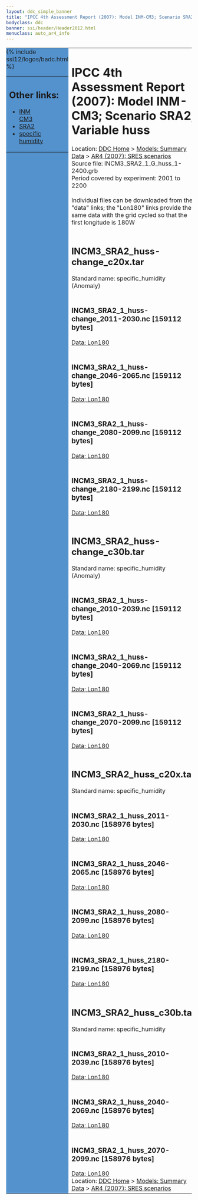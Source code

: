 ```yaml
---
layout: ddc_simple_banner
title: "IPCC 4th Assessment Report (2007): Model INM-CM3; Scenario SRA2; Variable huss"
bodyclass: ddc
banner: ssi/header/Header2012.html
menuclass: auto_ar4_info
---
```



<table width="100%" border="0" cellspacing="0" cellpadding="0" style="border-collapse: collapse;">
<tr style="margin:0;padding:0;border:0;">
<td style="margin:0;padding:0;border:0;height:1pt;width:150pt;background:#5492CD;" valign="top" >

<div id="lh-col2" class="auto_ar4_info">
<table class="menumain" bgcolor="#5492CD" cellspacing="0" width="100%" border="0">
<tr><td>
<h2> Other links:</h2>
<ul>
<li><a href="/auto/ar4/model-INM-CM3.html">INM<br/>CM3</a></li>
<li><a href="/auto/ar4/scenario-SRA2.html">SRA2</a></li>
<li><a href="/auto/ar4/var-specific_humidity.html">specific humidity</a></li>
</ul>
</td></tr>
{% include ssi12/logos/badc.html %}
</table>
</div>
</td>
<td><h1>IPCC 4th Assessment Report (2007): Model INM-CM3; Scenario SRA2; Variable huss</h1>

<!-- Breadcrumb1 -->
<div id="breadcrumb1" align="left">
Location: <a href="/index.html">DDC Home</a> > <a href="/sim/gcm_clim/">Models: Summary Data</a>
> <a href="/sim/gcm_clim/SRES_AR4/index.html">AR4 (2007): SRES scenarios</a>
</div>
<!-- End of Breadcrumb1 -->Source file: INCM3_SRA2_1_G_huss_1-2400.grb
<br/>
Period covered by experiment: 2001 to 2200<br/>
<br/>Individual files can be downloaded from the "data" links; the "Lon180" links provide the same data
         with the grid cycled so that the first longitude is 180W<br/>
<br/><h2>INCM3_SRA2_huss-change_c20x.tar</h2>
Standard name: specific_humidity (Anomaly)<br>
<br/><h3>INCM3_SRA2_1_huss-change_2011-2030.nc [159112 bytes]</h3>
<a href="http://apps.ipcc-data.org/cgi-bin/downl/ar4_nc/huss/INCM3_SRA2_1_huss-change_2011-2030.nc">Data; </a><a href="http://apps.ipcc-data.org/cgi-bin/downl/ar4_nc/huss/INCM3_SRA2_1_huss-change_2011-2030.cyto180.nc"> Lon180</a><br/>
<br/><h3>INCM3_SRA2_1_huss-change_2046-2065.nc [159112 bytes]</h3>
<a href="http://apps.ipcc-data.org/cgi-bin/downl/ar4_nc/huss/INCM3_SRA2_1_huss-change_2046-2065.nc">Data; </a><a href="http://apps.ipcc-data.org/cgi-bin/downl/ar4_nc/huss/INCM3_SRA2_1_huss-change_2046-2065.cyto180.nc"> Lon180</a><br/>
<br/><h3>INCM3_SRA2_1_huss-change_2080-2099.nc [159112 bytes]</h3>
<a href="http://apps.ipcc-data.org/cgi-bin/downl/ar4_nc/huss/INCM3_SRA2_1_huss-change_2080-2099.nc">Data; </a><a href="http://apps.ipcc-data.org/cgi-bin/downl/ar4_nc/huss/INCM3_SRA2_1_huss-change_2080-2099.cyto180.nc"> Lon180</a><br/>
<br/><h3>INCM3_SRA2_1_huss-change_2180-2199.nc [159112 bytes]</h3>
<a href="http://apps.ipcc-data.org/cgi-bin/downl/ar4_nc/huss/INCM3_SRA2_1_huss-change_2180-2199.nc">Data; </a><a href="http://apps.ipcc-data.org/cgi-bin/downl/ar4_nc/huss/INCM3_SRA2_1_huss-change_2180-2199.cyto180.nc"> Lon180</a><br/>
<br/><h2>INCM3_SRA2_huss-change_c30b.tar</h2>
Standard name: specific_humidity (Anomaly)<br>
<br/><h3>INCM3_SRA2_1_huss-change_2010-2039.nc [159112 bytes]</h3>
<a href="http://apps.ipcc-data.org/cgi-bin/downl/ar4_nc/huss/INCM3_SRA2_1_huss-change_2010-2039.nc">Data; </a><a href="http://apps.ipcc-data.org/cgi-bin/downl/ar4_nc/huss/INCM3_SRA2_1_huss-change_2010-2039.cyto180.nc"> Lon180</a><br/>
<br/><h3>INCM3_SRA2_1_huss-change_2040-2069.nc [159112 bytes]</h3>
<a href="http://apps.ipcc-data.org/cgi-bin/downl/ar4_nc/huss/INCM3_SRA2_1_huss-change_2040-2069.nc">Data; </a><a href="http://apps.ipcc-data.org/cgi-bin/downl/ar4_nc/huss/INCM3_SRA2_1_huss-change_2040-2069.cyto180.nc"> Lon180</a><br/>
<br/><h3>INCM3_SRA2_1_huss-change_2070-2099.nc [159112 bytes]</h3>
<a href="http://apps.ipcc-data.org/cgi-bin/downl/ar4_nc/huss/INCM3_SRA2_1_huss-change_2070-2099.nc">Data; </a><a href="http://apps.ipcc-data.org/cgi-bin/downl/ar4_nc/huss/INCM3_SRA2_1_huss-change_2070-2099.cyto180.nc"> Lon180</a><br/>
<br/><h2>INCM3_SRA2_huss_c20x.tar</h2>
Standard name: specific_humidity<br>
<br/><h3>INCM3_SRA2_1_huss_2011-2030.nc [158976 bytes]</h3>
<a href="http://apps.ipcc-data.org/cgi-bin/downl/ar4_nc/huss/INCM3_SRA2_1_huss_2011-2030.nc">Data; </a><a href="http://apps.ipcc-data.org/cgi-bin/downl/ar4_nc/huss/INCM3_SRA2_1_huss_2011-2030.cyto180.nc"> Lon180</a><br/>
<br/><h3>INCM3_SRA2_1_huss_2046-2065.nc [158976 bytes]</h3>
<a href="http://apps.ipcc-data.org/cgi-bin/downl/ar4_nc/huss/INCM3_SRA2_1_huss_2046-2065.nc">Data; </a><a href="http://apps.ipcc-data.org/cgi-bin/downl/ar4_nc/huss/INCM3_SRA2_1_huss_2046-2065.cyto180.nc"> Lon180</a><br/>
<br/><h3>INCM3_SRA2_1_huss_2080-2099.nc [158976 bytes]</h3>
<a href="http://apps.ipcc-data.org/cgi-bin/downl/ar4_nc/huss/INCM3_SRA2_1_huss_2080-2099.nc">Data; </a><a href="http://apps.ipcc-data.org/cgi-bin/downl/ar4_nc/huss/INCM3_SRA2_1_huss_2080-2099.cyto180.nc"> Lon180</a><br/>
<br/><h3>INCM3_SRA2_1_huss_2180-2199.nc [158976 bytes]</h3>
<a href="http://apps.ipcc-data.org/cgi-bin/downl/ar4_nc/huss/INCM3_SRA2_1_huss_2180-2199.nc">Data; </a><a href="http://apps.ipcc-data.org/cgi-bin/downl/ar4_nc/huss/INCM3_SRA2_1_huss_2180-2199.cyto180.nc"> Lon180</a><br/>
<br/><h2>INCM3_SRA2_huss_c30b.tar</h2>
Standard name: specific_humidity<br>
<br/><h3>INCM3_SRA2_1_huss_2010-2039.nc [158976 bytes]</h3>
<a href="http://apps.ipcc-data.org/cgi-bin/downl/ar4_nc/huss/INCM3_SRA2_1_huss_2010-2039.nc">Data; </a><a href="http://apps.ipcc-data.org/cgi-bin/downl/ar4_nc/huss/INCM3_SRA2_1_huss_2010-2039.cyto180.nc"> Lon180</a><br/>
<br/><h3>INCM3_SRA2_1_huss_2040-2069.nc [158976 bytes]</h3>
<a href="http://apps.ipcc-data.org/cgi-bin/downl/ar4_nc/huss/INCM3_SRA2_1_huss_2040-2069.nc">Data; </a><a href="http://apps.ipcc-data.org/cgi-bin/downl/ar4_nc/huss/INCM3_SRA2_1_huss_2040-2069.cyto180.nc"> Lon180</a><br/>
<br/><h3>INCM3_SRA2_1_huss_2070-2099.nc [158976 bytes]</h3>
<a href="http://apps.ipcc-data.org/cgi-bin/downl/ar4_nc/huss/INCM3_SRA2_1_huss_2070-2099.nc">Data; </a><a href="http://apps.ipcc-data.org/cgi-bin/downl/ar4_nc/huss/INCM3_SRA2_1_huss_2070-2099.cyto180.nc"> Lon180</a><br/>
<!-- Breadcrumb2 -->
<div id="breadcrumb2" align="left">
Location: <a href="/index.html">DDC Home</a> > <a href="/sim/gcm_clim/">Models: Summary Data</a>
> <a href="/sim/gcm_clim/SRES_AR4/index.html">AR4 (2007): SRES scenarios</a>
</div>
<!-- End of Breadcrumb2 --></td></tr></table>
